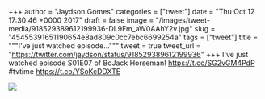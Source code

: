 
+++
author = "Jaydson Gomes"
categories = ["tweet"]
date = "Thu Oct 12 17:30:46 +0000 2017"
draft = false
image = "/images/tweet-media/918529389612199936-DL9Fm_aW0AAhY2v.jpg"
slug = "45455391651190654e8ad809c0cc7ebc6699254a"
tags = ["tweet"]
title = """I've just watched episode..."""
tweet = true
tweet_url = "https://twitter.com/jaydson/status/918529389612199936"
+++
I've just watched episode S01E07 of BoJack Horseman! https://t.co/SG2vGM4PdP #tvtime https://t.co/YSoKcDDXTE

![](/images/tweet-media/918529389612199936-DL9Fm_aW0AAhY2v.jpg)